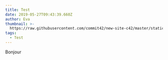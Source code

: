 ```yaml
---
title: Test
date: 2019-05-27T09:43:39.660Z
author: Eva
thumbnail: >-
  https://raw.githubusercontent.com/commit42/new-site-c42/master/static/assets/2019-02-20-03-52-16-screenshot.png
tags:
  - Test
---
```

Bonjour
